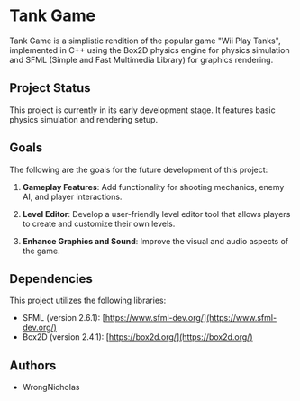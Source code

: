 # Tank Game

Tank Game is a simplistic rendition of the popular game "Wii Play Tanks", implemented in C++ using the Box2D physics engine for physics simulation and SFML (Simple and Fast Multimedia Library) for graphics rendering.

## Project Status

This project is currently in its early development stage. It features basic physics simulation and rendering setup.

## Goals

The following are the goals for the future development of this project:

1. **Gameplay Features**: Add functionality for shooting mechanics, enemy AI, and player interactions.

2. **Level Editor**: Develop a user-friendly level editor tool that allows players to create and customize their own levels.

3. **Enhance Graphics and Sound**: Improve the visual and audio aspects of the game.

## Dependencies

This project utilizes the following libraries:

- SFML (version 2.6.1): [https://www.sfml-dev.org/](https://www.sfml-dev.org/)
- Box2D (version 2.4.1): [https://box2d.org/](https://box2d.org/)

## Authors

- WrongNicholas
